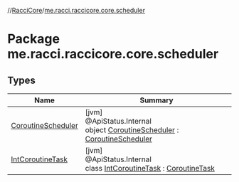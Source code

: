 //[RacciCore](../../index.md)/[me.racci.raccicore.core.scheduler](index.md)

# Package me.racci.raccicore.core.scheduler

## Types

| Name | Summary |
|---|---|
| [CoroutineScheduler](-coroutine-scheduler/index.md) | [jvm]<br>@ApiStatus.Internal<br>object [CoroutineScheduler](-coroutine-scheduler/index.md) : [CoroutineScheduler](../me.racci.raccicore.api.scheduler/-coroutine-scheduler/index.md) |
| [IntCoroutineTask](-int-coroutine-task/index.md) | [jvm]<br>@ApiStatus.Internal<br>class [IntCoroutineTask](-int-coroutine-task/index.md) : [CoroutineTask](../me.racci.raccicore.api.scheduler/-coroutine-task/index.md) |
